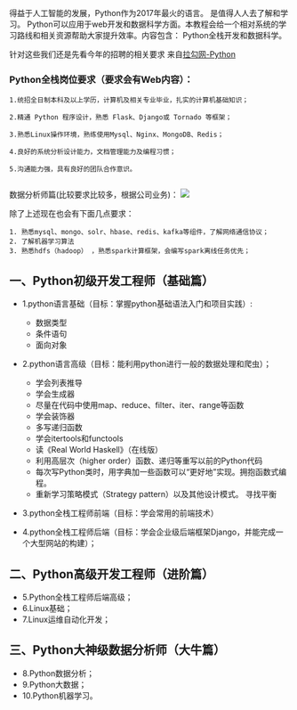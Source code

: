 
得益于人工智能的发展，Python作为2017年最火的语言。 是值得人人去了解和学习。 Python可以应用于web开发和数据科学方面。本教程会给一个相对系统的学习路线和相关资源帮助大家提升效率。内容包含：
Python全栈开发和数据科学。

针对这些我们还是先看今年的招聘的相关要求 来自[拉勾网-Python](https://www.lagou.com/jobs/list_Python?px=default&city=%E5%8C%97%E4%BA%AC#filterBox)

### Python全栈岗位要求（要求会有Web内容）：

```
1.统招全日制本科及以上学历，计算机及相关专业毕业，扎实的计算机基础知识；

2.精通 Python 程序设计，熟悉 Flask、Django或 Tornado 等框架；

3.熟悉Linux操作环境，熟练使用Mysql、Nginx、MongoDB、Redis；

4.良好的系统分析设计能力，文档管理能力及编程习惯；

5.沟通能力强，具有良好的团队合作意识。


```

数据分析师篇(比较要求比较多，根据公司业务)：
![](https://pic1.zhimg.com/50/v2-fd2d02fd5c166c2fc81d0733ae185294_hd.png)

除了上述现在也会有下面几点要求：

```
1. 熟悉mysql、mongo、solr、hbase、redis、kafka等组件，了解网络通信协议；
2. 了解机器学习算法
3. 熟悉hdfs（hadoop） ，熟悉spark计算框架，会编写spark离线任务优先；
```

## 一、Python初级开发工程师（基础篇）
- 1.python语言基础（目标：掌握python基础语法入门和项目实践）:

    - 数据类型
    - 条件语句
    - 面向对象  


- 2.python语言高级（目标：能利用python进行一般的数据处理和爬虫）；
    - 学会列表推导
    - 学会生成器
    - 尽量在代码中使用map、reduce、filter、iter、range等函数
    - 学会装饰器
    - 多写递归函数
    - 学会itertools和functools
    - 读《Real World Haskell》（在线版）
    - 利用高层次（higher order）函数、递归等重写以前的Python代码
    - 每次写Python类时，用字典加一些函数可以“更好地”实现。拥抱函数式编程。
    - 重新学习策略模式（Strategy pattern）以及其他设计模式。
    寻找平衡
- 3.python全栈工程师前端（目标：学会常用的前端技术）

- 4.python全栈工程师后端（目标：学会企业级后端框架Django，并能完成一个大型网站的构建）；




##  二、Python高级开发工程师（进阶篇）
- 5.Python全栈工程师后端高级；
- 6.Linux基础；
- 7.Linux运维自动化开发；

## 三、Python大神级数据分析师（大牛篇）
- 8.Python数据分析；
- 9.Python大数据；
- 10.Python机器学习。
